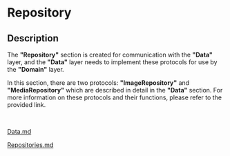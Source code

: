 # Repository

## Description
The **"Repository"** section is created for communication with the **"Data"** layer, and the **"Data"** layer needs to implement these protocols for use by the **"Domain"** layer.

In this section, there are two protocols: **"ImageRepository"** and **"MediaRepository"** which are described in detail in the **"Data"** section. For more information on these protocols and their functions, please refer to the provided link.

<br>

[Data.md](../Data/README.md)

[Repositories.md](../Data/Repositories.md)